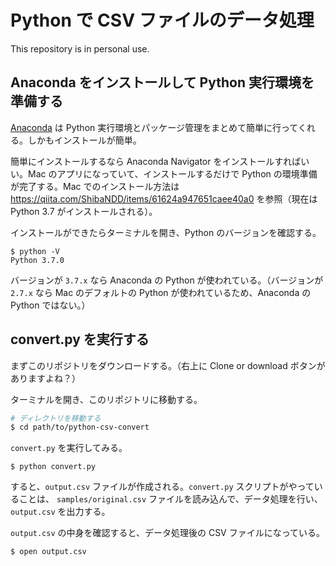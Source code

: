 # Python で CSV ファイルのデータ処理

This repository is in personal use.

## Anaconda をインストールして Python 実行環境を準備する

[Anaconda](https://www.anaconda.com/) は Python 実行環境とパッケージ管理をまとめて簡単に行ってくれる。しかもインストールが簡単。

簡単にインストールするなら Anaconda Navigator をインストールすればいい。Mac のアプリになっていて、インストールするだけで Python の環境準備が完了する。Mac でのインストール方法は https://qiita.com/ShibaNDD/items/61624a947651caee40a0 を参照（現在は Python 3.7 がインストールされる）。

インストールができたらターミナルを開き、Python のバージョンを確認する。

```
$ python -V
Python 3.7.0
```

バージョンが `3.7.x` なら Anaconda の Python が使われている。（バージョンが `2.7.x` なら Mac のデフォルトの Python が使われているため、Anaconda の Python ではない。）

## convert.py を実行する

まずこのリポジトリをダウンロードする。（右上に Clone or download ボタンがありますよね？）

ターミナルを開き、このリポジトリに移動する。

```sh
# ディレクトリを移動する
$ cd path/to/python-csv-convert
```

`convert.py` を実行してみる。

```
$ python convert.py
```

すると、`output.csv` ファイルが作成される。`convert.py` スクリプトがやっていることは、 `samples/original.csv` ファイルを読み込んで、データ処理を行い、`output.csv` を出力する。

`output.csv` の中身を確認すると、データ処理後の CSV ファイルになっている。

```sh
$ open output.csv
```

